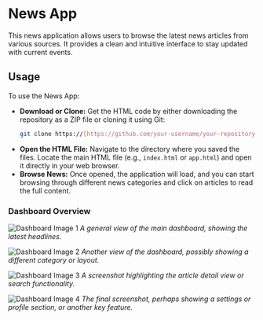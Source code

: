 # News App

This news application allows users to browse the latest news articles from various sources. It provides a clean and intuitive interface to stay updated with current events.

## Usage

To use the News App:

* **Download or Clone:** Get the HTML code by either downloading the repository as a ZIP file or cloning it using Git:
    ```bash
    git clone https://[https://github.com/your-username/your-repository.git](https://github.com/your-username/your-repository.git)
    ```
* **Open the HTML File:** Navigate to the directory where you saved the files. Locate the main HTML file (e.g., `index.html` or `app.html`) and open it directly in your web browser.
* **Browse News:** Once opened, the application will load, and you can start browsing through different news categories and click on articles to read the full content.

### Dashboard Overview

![Dashboard Image 1](https://placehold.co/800x500/007bff/ffffff?text=News+App+Screenshot+1)
*A general view of the main dashboard, showing the latest headlines.*

![Dashboard Image 2](https://placehold.co/800x500/28a745/ffffff?ffffff?text=News+App+Screenshot+2)
*Another view of the dashboard, possibly showing a different category or layout.*

![Dashboard Image 3](https://placehold.co/800x500/ffc107/000000?text=News+App+Screenshot+3)
*A screenshot highlighting the article detail view or search functionality.*

![Dashboard Image 4](https://placehold.co/800x500/dc3545/ffffff?text=News+App+Screenshot+4)
*The final screenshot, perhaps showing a settings or profile section, or another key feature.*
